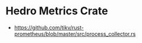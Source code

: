 # Hedro Metrics Crate


- https://github.com/tikv/rust-prometheus/blob/master/src/process_collector.rs